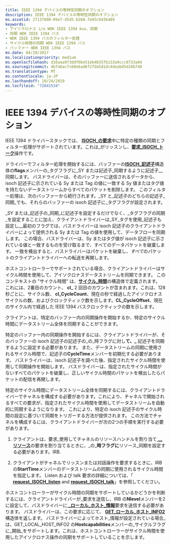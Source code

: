 ```yaml
---
title: IEEE 1394 デバイスの等時性同期のオプション
description: IEEE 1394 デバイスの等時性同期のオプション
ms.assetid: 27137890-09e7-45d5-b268-7e93c943b489
keywords:
- アイソクロナス i/o WDK IEEE 1394 bus、同期
- 同期 WDK IEEE 1394 バス
- WDK IEEE 1394 バスのフィルター処理
- サイクル時間の同期 WDK IEEE 1394 バス
- バッファー WDK IEEE 1394 バス
ms.date: 04/20/2017
ms.localizationpriority: medium
ms.openlocfilehash: d16aaa9f3ddf6be51eb48357b133a9ccc8733a84
ms.sourcegitcommit: 4b7a6ac7c68e6ad6f27da5d1dc4deabd5d34b748
ms.translationtype: MT
ms.contentlocale: ja-JP
ms.lasthandoff: 10/24/2019
ms.locfileid: "72841534"
---
```

# <a name="isochronous-synchronization-options-for-ieee-1394-devices"></a>IEEE 1394 デバイスの等時性同期のオプション





IEEE 1394 ドライバースタックでは、 [**ISOCH\_の要求**](https://msdn.microsoft.com/library/windows/hardware/ff537655)中に特定の種類の同期とフィルター処理がサポートされています。これは\_がリッスンし、[**要求\_ISOCH\_トーク**](https://msdn.microsoft.com/library/windows/hardware/ff537660)操作です。

ドライバーでフィルター処理を開始するには、バッファーの[**ISOCH\_記述子**](https://docs.microsoft.com/windows-hardware/drivers/ddi/1394/ns-1394-_isoch_descriptor)構造体の**flags**メンバーの\_タグフラグに\_SY または記述子\_同期するように記述子\_\_同期します。 バスドライバーは、そのバッファーに送信されるデータから、isoch 記述子に示されている Sy または Tag の値に一致する Sy 値またはタグ値を持たないデータストリームからすべてのパケットを削除します。 このフィルター処理は、次のバッファーから続行されます。\_SY と\_記述子のどちらの記述子\_同期\_でも、それらのバッファーの isoch 記述子に\_タグフラグが設定されます。

\_SY または\_記述子の\_同期\_に記述子を設定するだけでなく、\_タグフラグの同期\_を設定することに加え、クライアントドライバーは\_SY\_タグを使用\_記述子も設定し\_\_最初のフラグでは、バスドライバーは isoch 記述子のクライアントドライバーによって提供される Sy または Tag の値を使用して、データフローを同期します。 この場合、バスドライバーは、Sy またはタグ値が isoch 記述子に示されている値と一致するものを受け取るまで、すべてのデータパケットを破棄します。 一致を検出すると、バスドライバーはパケットを破棄し、*すべて*のパケットのクライアントドライバーへの転送を再開します。

ホストコントローラーでサポートされている場合、クライアントドライバーはサイクル時間を使用して、アイソクロナスデータストリームを同期できます。 このコンテキストの "サイクル時間" は、[**サイクル\_時間**](https://docs.microsoft.com/windows-hardware/drivers/ddi/1394/ns-1394-_cycle_time)の構造体で定義されます。 これには、2番目のカウント、 **cl\_** 2 回目のカウントが含まれます。これは、128秒ごとに、サイクル数、 **cl\_CycleCount**、現在の秒で経過したアイソクロナスサイクルの数、およびクロックティック数を示します。**CL\_CycleOffset**、現在のサイクル内で経過した IEEE 1394 バスクロックティックの数を示します。

クライアントは、特定のバッファー内の同期操作を開始するか、特定のサイクル時間にデータストリーム全体を同期することができます。

特定のバッファー内の同期操作を開始するには、クライアントドライバーが、そのバッファーの isoch 記述子の記述子の\_の\_時フラグに対し**て、\_** 記述子を同期するように設定する必要があります。 また、データストリームの同期に使用されるサイクル時間で、記述子の**CycleTime**メンバーを初期化する必要があります。 バスドライバーは、isoch 記述子を調べた後、指定されたサイクル時間を使用して同期操作を開始します。 バスドライバーは、指定されたサイクル時間がないすべてのパケットを破棄し、正しいサイクル時間のパケットを検出したらパケットの配信を再開します。

特定のサイクル時間にデータストリーム全体を同期するには、クライアントドライバーでチャネルを構成する必要があります。これにより、チャネルで開始されるすべての要求が、指定されたサイクル時間を使用してデータストリームを自動的に同期するようになります。 これにより、特定の isoch 記述子のサイクル時間の設定に基づいて同期をトリガーする方法が提供されます。 この方法でチャネルを構成するには、クライアントドライバーが次の2つの手順を実行する必要があります。

1.  クライアントは、要求\_使用してチャネルのリソースハンドルを割り当て[ **\_\_リソース**](https://msdn.microsoft.com/library/windows/hardware/ff537649)の要求を割り当てるときに、\_の\_**時フラグに**リソース\_同期を設定する必要があります。IRB.

2.  クライアントがチャネルでリッスンまたは対話操作を要求するときに、IRB の**StartTime**メンバーのデータストリームの同期に使用されるサイクル時間を指定します。 Listen および talk 要求の詳細については、「 [**request\_ISOCH\_listen**](https://msdn.microsoft.com/library/windows/hardware/ff537655) and [**request\_ISOCH\_talk**](https://msdn.microsoft.com/library/windows/hardware/ff537660)」を参照してください。

ホストコントローラーがサイクル時間の同期をサポートしているかどうかを判断するには、クライアントドライバーが\_要求を送信し、IRB の**Nlevel**メンバーを2に設定して、バスドライバーに[ **\_ローカル\_ホスト\_情報**](https://msdn.microsoft.com/library/windows/hardware/ff537644)要求を送信する必要があります。 バスドライバーは、この要求に応じて、 [**GET\_ローカル\_ホスト\_INFO2**](https://docs.microsoft.com/windows-hardware/drivers/ddi/1394/ns-1394-_get_local_host_info2)構造体を返します。 バスドライバーによってホスト\_情報が設定されている場合\_は、GET\_LOCAL\_HOST\_INFO2 の**Hostcapabilities**メンバーの\_サイクルフラグに\_開始\_をサポートします。これは、ホストコントローラーがサイクル時間を使用したアイソクロナス操作の同期をサポートしていることを示します。

 

 




